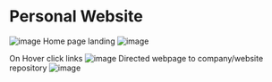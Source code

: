 # Personal Website
![image](https://github.com/user-attachments/assets/95436f7f-d718-4a2b-8778-d33d23c0fc34)
Home page landing 
![image](https://github.com/user-attachments/assets/d8d1ecc8-9fb8-47c3-bba7-2a436947b82b)

On Hover click links 
![image](https://github.com/user-attachments/assets/acf26798-4217-4270-a16f-2778d72d4772)
Directed webpage to company/website repository 
![image](https://github.com/user-attachments/assets/b373b063-4121-4aac-abc7-adfc4ad1a265)

